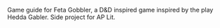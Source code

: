 Game guide for Feta Gobbler, a D&D inspired game inspired by the play Hedda Gabler. 
Side project for AP Lit.
